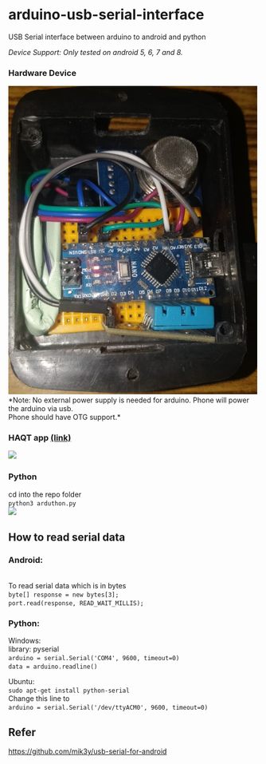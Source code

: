 # arduino-usb-serial-interface
USB Serial interface between arduino to android and python

*Device Support: Only tested on android 5, 6, 7 and 8.*

### Hardware Device  
<img src="device_01.jpg" width="500">   
*Note: No external power supply is needed for arduino. Phone will power the arduino via usb.<br>
Phone should have OTG support.*


### HAQT app <a href="https://drive.google.com/open?id=1QkfwZ5lyCaG8pm2cIbEduOcPqybLoP3Q" target="_blank">(link)</a><br>

<img src="https://i.imgur.com/ISrUXYS.jpg" width="200">

### Python
cd into the repo folder   
`python3 arduthon.py`  
<img src="https://i.imgur.com/fgwAiWX.png" width="700">

## How to read serial data 
### Android:
<br>To read serial data which is in bytes  
```byte[] response = new bytes[3];```   
```port.read(response, READ_WAIT_MILLIS);```

### Python:  
Windows:  
library: pyserial<br>
```arduino = serial.Serial('COM4', 9600, timeout=0)```<br>
```data = arduino.readline() ```

Ubuntu:  
`sudo apt-get install python-serial`  
Change this line to  
`arduino = serial.Serial('/dev/ttyACM0', 9600, timeout=0)`  

## Refer
https://github.com/mik3y/usb-serial-for-android
